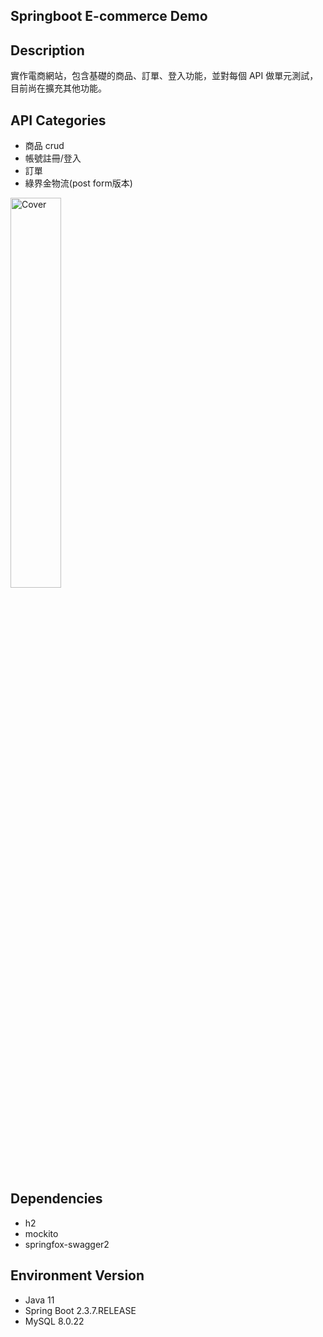 ## Springboot E-commerce Demo 

## Description
實作電商網站，包含基礎的商品、訂單、登入功能，並對每個 API 做單元測試，目前尚在擴充其他功能。

## API Categories
* 商品 crud
* 帳號註冊/登入
* 訂單
* 綠界金物流(post form版本)

<img src="https://user-images.githubusercontent.com/63166397/180505316-c73dd88c-a220-4af3-826b-9a094f9ba91a.png" alt="Cover" width="40%"/>

## Dependencies
* h2
* mockito
* springfox-swagger2

## Environment Version
* Java 11
* Spring Boot 2.3.7.RELEASE
* MySQL 8.0.22
